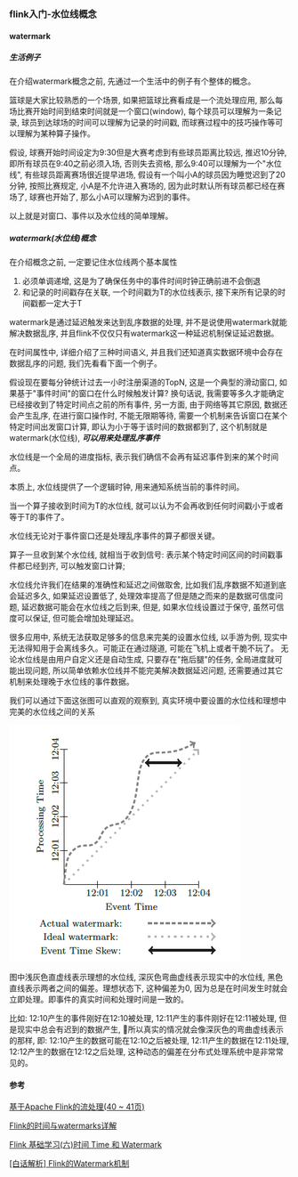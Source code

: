 ### flink入门-水位线概念


#### watermark

##### 生活例子
在介绍watermark概念之前, 先通过一个生活中的例子有个整体的概念。

篮球是大家比较熟悉的一个场景, 如果把篮球比赛看成是一个流处理应用, 那么每场比赛开始时间到结束时间就是一个窗口(window), 每个球员可以理解为一条记录, 球员到达球场的时间可以理解为记录的时间戳, 而球赛过程中的技巧操作等可以理解为某种算子操作。

假设, 球赛开始时间设定为9:30但是大赛考虑到有些球员距离比较远, 推迟10分钟, 即所有球员在9:40之前必须入场, 否则失去资格, 那么9:40可以理解为一个"水位线", 有些球员距离赛场很近提早进场, 假设有一个叫小A的球员因为睡觉迟到了20分钟, 按照比赛规定, 小A是不允许进入赛场的, 因为此时默认所有球员都已经在赛场了, 球赛也开始了, 那么小A可以理解为迟到的事件。

以上就是对窗口、事件以及水位线的简单理解。


##### watermark(水位线)概念

在介绍概念之前, 一定要记住水位线两个基本属性
1. 必须单调递增, 这是为了确保任务中的事件时间时钟正确前进不会倒退
2. 和记录的时间戳存在关联, 一个时间戳为T的水位线表示, 接下来所有记录的时间戳都一定大于T

watermark是通过延迟触发来达到乱序数据的处理, 并不是说使用watermark就能解决数据乱序, 并且flink不仅仅只有watermark这一种延迟机制保证延迟数据。


在时间属性中, 详细介绍了三种时间语义, 并且我们还知道真实数据环境中会存在数据乱序的问题, 我们先看看下面一个例子。

假设现在要每分钟统计过去一小时注册渠道的TopN, 这是一个典型的滑动窗口, 如果基于"事件时间"的窗口在什么时候触发计算? 换句话说, 我需要等多久才能确定已经接收到了特定时间点之前的所有事件, 另一方面, 由于网络等其它原因, 数据还会产生乱序, 在进行窗口操作时, 不能无限期等待, 需要一个机制来告诉窗口在某个特定时间出发窗口计算, 即认为小于等于该时间的数据都到了, 这个机制就是watermark(水位线), ***可以用来处理乱序事件***

水位线是一个全局的进度指标, 表示我们确信不会再有延迟事件到来的某个时间点。

本质上, 水位线提供了一个逻辑时钟, 用来通知系统当前的事件时间。

当一个算子接收到时间为T的水位线, 就可以认为不会再收到任何时间戳小于或者等于T的事件了。

水位线无论对于事件窗口还是处理乱序事件的算子都很关键。

算子一旦收到某个水位线, 就相当于收到信号: 表示某个特定时间区间的时间戳事件都已经到齐, 可以触发窗口计算;


水位线允许我们在结果的准确性和延迟之间做取舍, 比如我们乱序数据不知道到底会延迟多久, 如果延迟设置低了, 处理效率提高了但是随之而来的是数据可信度问题, 延迟数据可能会在水位线之后到来, 但是, 如果水位线设置过于保守, 虽然可信度可以保证, 但可能会增加处理延迟。

很多应用中, 系统无法获取足够多的信息来完美的设置水位线, 以手游为例, 现实中无法得知用于会离线多久。可能正在通过隧道, 可能在飞机上或者干脆不玩了。
无论水位线是由用户自定义还是自动生成, 只要存在"拖后腿"的任务, 全局进度就可能出现问题, 所以简单依赖水位线并不能完美解决数据延迟问题, 还需要通过其它机制来处理晚于水位线的事件数据。

我们可以通过下面这张图可以直观的观察到, 真实环境中要设置的水位线和理想中完美的水位线之间的关系

![flink水位线-1](https://github.com/basebase/document/blob/master/flink/image/flink%E6%B0%B4%E4%BD%8D%E7%BA%BF/flink%E6%B0%B4%E4%BD%8D%E7%BA%BF-1.png?raw=true)

图中浅灰色直虚线表示理想的水位线, 深灰色弯曲虚线表示现实中的水位线, 黑色直线表示两者之间的偏差。理想状态下, 这种偏差为0, 因为总是在时间发生时就会立即处理。即事件的真实时间和处理时间是一致的。

比如: 12:10产生的事件刚好在12:10被处理, 12:11产生的事件刚好在12:11被处理, 但是现实中总会有迟到的数据产生, 所以真实的情况就会像深灰色的弯曲虚线表示的那样, 即: 12:10产生的数据可能在12:10之后被处理, 12:11产生的数据在12:11处理, 12:12产生的数据在12:12之后处理, 这种动态的偏差在分布式处理系统中是非常常见的。

#### 参考

[基于Apache Flink的流处理(40 ~ 41页)](#)

[Flink的时间与watermarks详解](https://jiamaoxiang.top/2020/04/17/Flink%E5%9F%BA%E4%BA%8E%E6%97%B6%E9%97%B4%E4%B8%8E%E7%AA%97%E5%8F%A3%E7%9A%84%E7%AE%97%E5%AD%90/)

[Flink 基础学习(六)时间 Time 和 Watermark](http://www.justdojava.com/2019/11/27/flink_learn_time/)

[[白话解析] Flink的Watermark机制](https://www.cnblogs.com/rossiXYZ/p/12286407.html)